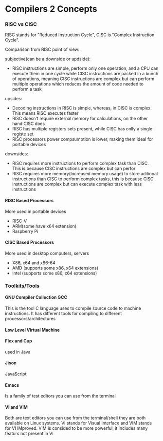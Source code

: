 # Compilers 2 Concepts

### RISC vs CISC
RISC stands for "Reduced Instruction Cycle", CISC is "Complex Instruction Cycle". 

Comparison from RISC point of view:

subjective(can be a downside or updside):
- RISC instructions are simple, perform only one operation, and a CPU can execute them in one cycle while CISC instructions are packed in a bunch of operations, meaning CISC instructions are complex but can perform multiple operations which reduces the amount of code needed to perform a task

upsides:
- Decoding instructions in RISC is simple, whereas, in CISC is complex. This means RISC executes faster
- RISC doesn't require external memory for calculations, on the other hand CISC does
- RISC has multiple registers sets present, while CISC has onlly a single registe set
- RISC processors power compsumption is lower, making them ideal for portable devices

downsides:
 
 - RISC requires more instructions to perform complex task than CISC. This is because CISC instructions are complex but can perfor 
 - RISC requires more memory(Increased memory usage) to store aditional instructions than CISC to perform complex tasks, this is because CISC instructions are complex but can execute complex task with less instructions
 

#### RISC Based Processors
More used in portable devices
- RISC-V
- ARM(some have x64 extension)
- Raspberry Pi

#### CISC Based Processors
More used in desktop computers, servers
- X86, x64 and x86-64
- AMD (supports some x86, x64 extensions)
- Intel (supports some x86, x64 extensions)

### Toolkits/Tools
#### GNU Compiler Collection GCC
This is the tool C language uses to compile source code to machine instructions. It has different tools for compiling to different processors/architectures

#### Low Level Virtual Machine

#### Flex and Cup
used in Java

#### Jison
JavaScript

#### Emacs
Is a family of test editors you can use from the terminal

#### VI and VIM
Both are text editors you can use from the terminal/shell they are both available on Linux systems. VI stands for Visual Interface and VIM stands for VI IMproved. VIM is consided to be more powerful, it includes many featurs not present in VI